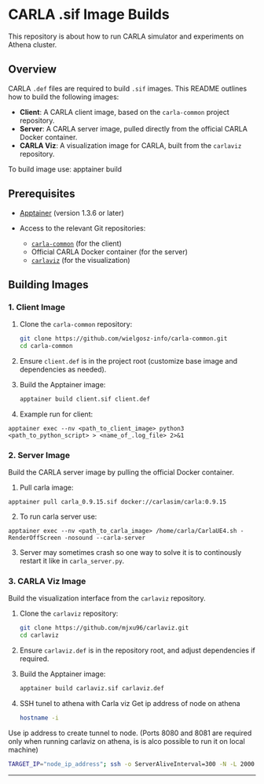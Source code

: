 # CARLA .sif Image Builds

This repository is about how to run CARLA simulator and experiments on Athena cluster.

## Overview

CARLA `.def` files are required to build `.sif` images. This README outlines how to build the following images:

* **Client**: A CARLA client image, based on the `carla-common` project repository.
* **Server**: A CARLA server image, pulled directly from the official CARLA Docker container.
* **CARLA Viz**: A visualization image for CARLA, built from the `carlaviz` repository.

To build image use: apptainer build <sif file> <def file>

## Prerequisites

* [Apptainer](https://sylabs.io/docs/) (version 1.3.6 or later)
* Access to the relevant Git repositories:

  * [`carla-common`](https://github.com/wielgosz-info/carla-common.git) (for the client)
  * Official CARLA Docker container (for the server)
  * [`carlaviz`](https://github.com/mjxu96/carlaviz.git) (for the visualization)

## Building Images

### 1. Client Image

1. Clone the `carla-common` repository:

   ```bash
   git clone https://github.com/wielgosz-info/carla-common.git
   cd carla-common
   ```
2. Ensure `client.def` is in the project root (customize base image and dependencies as needed).
3. Build the Apptainer image:

   ```bash
   apptainer build client.sif client.def
   ```
4. Example run for client:
```
apptainer exec --nv <path_to_client_image> python3 <path_to_python_script> > <name_of_.log_file> 2>&1 
```

### 2. Server Image

Build the CARLA server image by pulling the official Docker container.

1. Pull carla image: 
```
apptainer pull carla_0.9.15.sif docker://carlasim/carla:0.9.15
```
2. To run carla server use:
```
apptainer exec --nv <path_to_carla_image> /home/carla/CarlaUE4.sh -RenderOffScreen -nosound --carla-server
```
3. Server may sometimes crash so one way to solve it is to continously restart it like in ```carla_server.py```.

### 3. CARLA Viz Image

Build the visualization interface from the `carlaviz` repository.

1. Clone the `carlaviz` repository:

   ```bash
   git clone https://github.com/mjxu96/carlaviz.git
   cd carlaviz
   ```
2. Ensure `carlaviz.def` is in the repository root, and adjust dependencies if required.
3. Build the Apptainer image:

   ```bash
   apptainer build carlaviz.sif carlaviz.def
   ```
   
4. SSH tunel to athena with Carla viz
Get ip address of node on athena
   ```bash
   hostname -i
   ```
Use ip address to create tunnel to node. (Ports 8080 and 8081 are required only when running carlaviz on athena, is is alco possible to run it on local machine)
  ```bash
  TARGET_IP="node_ip_address"; ssh -o ServerAliveInterval=300 -N -L 2000:$TARGET_IP:2000 -L 2001:$TARGET_IP:2001 -L 2002:$TARGET_IP:2002 -L 8080:$TARGET_IP:8080 -L 8081:$TARGET_IP:8081 <user_name>@athena.cyfronet.pl 
  ```

---


